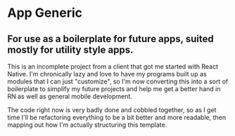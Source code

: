 # App Generic
## For use as a boilerplate for future apps, suited mostly for utility style apps.

This is an incomplete project from a client that got me started with React Native.
I'm chronically lazy and love to have my programs built up as modules that I can just "customize",
so I'm now converting this into a sort of boilerplate to simplify my future projects
and help me get a better hand in RN as well as general mobile development. 

The code right now is very badly done and cobbled together, so as I get time I'll be refactoring
everything to be a bit better and more readable, then mapping out how I'm actually structuring this template.
